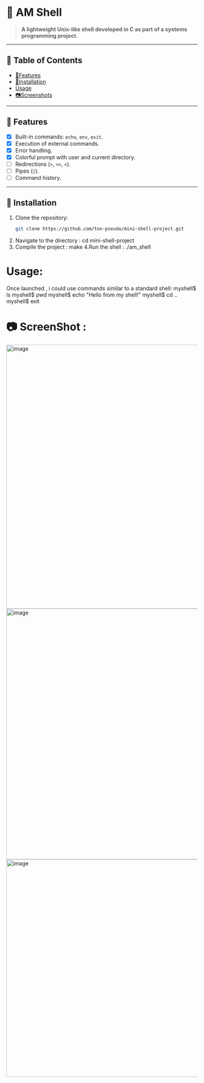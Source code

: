 # 🐚 AM Shell

> **A lightweight Unix-like shell developed in C as part of a systems programming project.**

---

## 📌 Table of Contents

- [🔧Features](#features)
- [📁Installation](#installation)
- [Usage](#usage)
- [📷Screenshots](#screenshots)


---

## 🔧 Features

- [x] Built-in commands: `echo`, `env`, `exit`.
- [x] Execution of external commands.
- [x] Error handling.
- [x] Colorful prompt with user and current directory.
- [ ] Redirections (`>`, `>>`, `<`).
- [ ] Pipes (`|`).
- [ ] Command history.

---

## 📁 Installation

1. Clone the repository:
   ```bash
   git clone https://github.com/ton-pseudo/mini-shell-project.git 
2. Navigate to the directory :
cd mini-shell-project
3. Compile the project : 
make
4.Run the shell :
./am_shell
# Usage:
Once launched , i could use commands similar to a standard shell:
myshell$ ls
myshell$ pwd
myshell$ echo "Hello from my shell!"
myshell$ cd ..
myshell$ exit
# 📷 ScreenShot : 
<img width="695" alt="image" src="https://github.com/user-attachments/assets/a20f5148-d766-49b7-ad7f-bd692275d375" />

<img width="660" alt="image" src="https://github.com/user-attachments/assets/680d2eaa-61aa-47e4-83bb-664c591c346a" />

<img width="573" alt="image" src="https://github.com/user-attachments/assets/75006dc1-0deb-40c8-a155-e162834634b4" />



